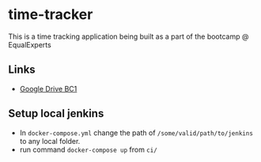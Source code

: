 # time-tracker
This is a time tracking application being built as a part of the bootcamp @ EqualExperts

## Links
* [Google Drive BC1](https://drive.google.com/drive/folders/16ZuWoxvy_2xEjm1Aq7DOas1wFkinE3db)

## Setup local jenkins
- In `docker-compose.yml`
change the path of `/some/valid/path/to/jenkins` to any local folder.
- run command `docker-compose up` from `ci/`
